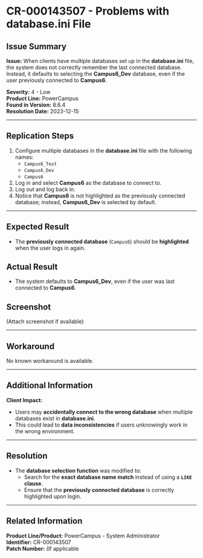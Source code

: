 # CR-000143507 - Problems with database.ini File

## Issue Summary
**Issue:** When clients have multiple databases set up in the **database.ini** file, the system does not correctly remember the last connected database. Instead, it defaults to selecting the **Campus6_Dev** database, even if the user previously connected to **Campus6**.

**Severity:** 4 - Low  
**Product Line:** PowerCampus  
**Found in Version:** 8.6.4  
**Resolution Date:** 2023-12-15  

---

## Replication Steps
1. Configure multiple databases in the **database.ini** file with the following names:
   - `Campus6_Test`
   - `Campus6_Dev`
   - `Campus6`
2. Log in and select **Campus6** as the database to connect to.
3. Log out and log back in.
4. Notice that **Campus6** is not highlighted as the previously connected database; instead, **Campus6_Dev** is selected by default.

---

## Expected Result
- The **previously connected database** (`Campus6`) should be **highlighted** when the user logs in again.

## Actual Result
- The system defaults to **Campus6_Dev**, even if the user was last connected to **Campus6**.

## Screenshot
(Attach screenshot if available)

---

## Workaround
No known workaround is available.

---

## Additional Information
**Client Impact:**
- Users may **accidentally connect to the wrong database** when multiple databases exist in **database.ini**.
- This could lead to **data inconsistencies** if users unknowingly work in the wrong environment.

---

## Resolution
- The **database selection function** was modified to:
  - Search for the **exact database name match** instead of using a **`LIKE` clause**.
  - Ensure that the **previously connected database** is correctly highlighted upon login.

---

## Related Information
**Product Line/Product:** PowerCampus - System Administrator  
**Identifier:** CR-000143507  
**Patch Number:** (If applicable